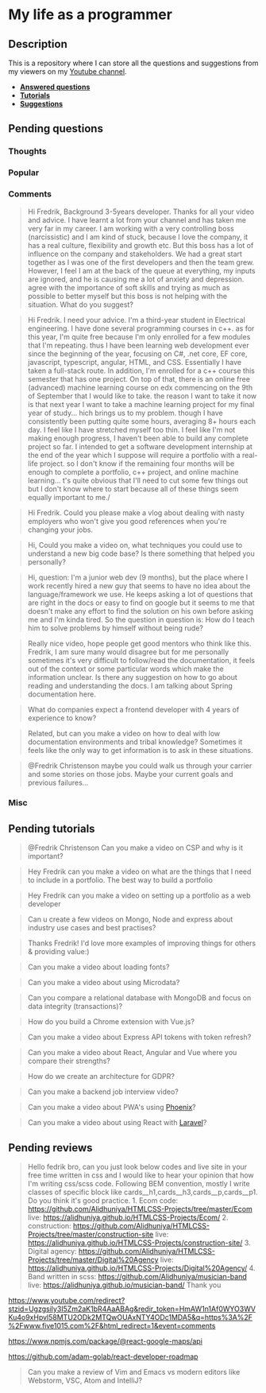 # My life as a programmer

## Description

This is a repository where I can store all the 
questions and suggestions from my viewers on my [Youtube channel](https://www.youtube.com/user/Fidde12345).

* **[Answered questions](https://www.youtube.com/playlist?list=PLBAZWBMYeVYjXogYQDd1rwVI0c5YoioqU)**
* **[Tutorials](./tutorials.md)**
* **[Suggestions](./suggestions.md)**

## Pending questions

### Thoughts

### Popular

### Comments

> Hi Fredrik, Background 3-5years developer. Thanks for all your video and advice. I have learnt a lot from your channel and has taken me very far in my career.  I am working with a very controlling boss (narcissistic) and I am kind of stuck, because I love the company, it has a real culture, flexibility and growth etc. But this boss has a lot of influence on the company and stakeholders. We had a great start together as I was one of the first developers and then the team grew. However, I feel I am at the back of the queue at everything, my inputs are ignored, and he is causing me a lot of anxiety and depression.  agree with the importance of soft skills and trying as much as possible to better myself but this boss is not helping with the situation. What do you suggest?

> Hi Fredrik. I need your advice. I'm a third-year student in Electrical engineering. I have done several programming courses in c++.  as for this year, I'm quite free because I'm only enrolled for a few modules that I'm repeating. thus I have been learning web development ever since the beginning of the year, focusing on C#, .net core, EF core, javascript, typescript, angular, HTML, and CSS. Essentially I have taken a full-stack route.  In addition, I'm enrolled for a c++ course this semester that has one project. On top of that, there is an online free (advanced) machine learning course on edx commencing on the 9th of September that I would like to take. the reason I want to take it now is that next year I want to take a machine learning project for my final year of study... hich brings us to my problem. though I have consistently been putting quite some hours, averaging 8+ hours each day. I feel like I have stretched myself too thin. I feel like I'm not making enough progress, I haven't been able to build any complete project so far.  I intended to get a software development internship at the end of the year which I suppose will require a portfolio with a real-life project. so I don't know if the remaining four months will be enough to complete a portfolio, c++ project, and online machine learning... t's quite obvious that I'll need to cut some few things out but I don't know where to start because all of these things seem equally important to me./

> Hi Fredrik. Could you please make a vlog about dealing with nasty employers who won't give you good references when you're changing your jobs.

> Hi, Could you make a video on, what techniques you could use to understand a new big code base? Is there something that helped you personally?

> Hi, question: I'm a junior web dev (9 months), but the place where I work recently hired a new guy that seems to have no idea about the language/framework we use. He keeps asking a lot of questions that are right in the docs or easy to find on google but it seems to me that doesn't make any effort to find the solution on his own before asking me and I'm kinda tired. So the question in question is: How do I teach him to solve problems by himself without being rude?

> Really nice video, hope people get good mentors who think like this. Fredrik, I am sure many would disagree but for me personally sometimes it's very difficult to follow/read the documentation,  it feels out of the context or some particular words  which make the information unclear. Is there any suggestion on how to go about reading and understanding the docs. I am talking about Spring documentation here.

> What do companies expect a frontend developer with 4 years of experience to know?

> Related, but can you make a video on how to deal with low documentation environments and tribal knowledge?  Sometimes it feels like the only way to get information is to ask in these situations.

> @Fredrik Christenson maybe you could walk us through your carrier and some stories on those jobs. Maybe your current goals and previous failures...

### Misc

## Pending tutorials

> @Fredrik Christenson Can you make a video on CSP and why is it important?

> Hey Fredrik can you make a video on what are the things that I need to include in a portfolio. The best way to build a portfolio

> Hey Fredrik can you make a video on setting up a portfolio as a web developer

> Can u create a few videos on Mongo, Node and express about industry use cases and best practises?

> Thanks Fredrik! I'd love more examples of improving things for others & providing value:)

> Can you make a video about loading fonts?

> Can you make a video about using Microdata?

> Can you compare a relational database with MongoDB and focus on data integrity (transactions)?

> How do you build a Chrome extension with Vue.js?

> Can you make a video about Express API tokens with token refresh?

> Can you make a video about React, Angular and Vue where you compare their strengths?

> How do we create an architecture for GDPR?

> Can you make a backend job interview video?

> Can you make a video about PWA's using [Phoenix](http://phoenixframework.org)?

> Can you make a video about using React with [Laravel](https://laravel.com/)?

## Pending reviews

> Hello fedrik bro, can you just look below codes and live site in your free time written in css  and I would like to hear your opinion that how I'm writing css/scss code. Following BEM convention, mostly I write classes of specific block like cards__h1,cards__h3,cards__p,cards__p1. Do you think it's good practice. 1. Ecom code: https://github.com/Alidhuniya/HTMLCSS-Projects/tree/master/Ecom live: https://alidhuniya.github.io/HTMLCSS-Projects/Ecom/ 2. construction: https://github.com/Alidhuniya/HTMLCSS-Projects/tree/master/construction-site live:  https://alidhuniya.github.io/HTMLCSS-Projects/construction-site/ 3. Digital agency: https://github.com/Alidhuniya/HTMLCSS-Projects/tree/master/Digital%20Agency live:  https://alidhuniya.github.io/HTMLCSS-Projects/Digital%20Agency/ 4. Band written in scss:  https://github.com/Alidhuniya/musician-band live:  https://alidhuniya.github.io/musician-band/ Thank you

https://www.youtube.com/redirect?stzid=Ugzgsily3I5Zm2aK1bR4AaABAg&redir_token=HmAW1n1Af0WYO3WVKu4o9xHpvl58MTU2ODk2MTQwOUAxNTY4ODc1MDA5&q=https%3A%2F%2Fwww.five1015.com%2F&html_redirect=1&event=comments

https://www.npmjs.com/package/@react-google-maps/api

https://github.com/adam-golab/react-developer-roadmap

> Can you make a review of Vim and Emacs vs modern editors like Webstorm, VSC, Atom and IntelliJ?

